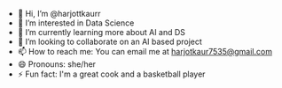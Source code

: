 - 👋 Hi, I’m @harjottkaurr
- 👀 I’m interested in Data Science 
- 🌱 I’m currently learning more about AI and DS
- 💞️ I’m looking to collaborate on an AI based project
- 📫 How to reach me: You can email me at harjotkaur7535@gmail.com
- 😄 Pronouns: she/her
- ⚡ Fun fact: I'm a great cook and a basketball player

<!---
harjottkaurr/harjottkaurr is a ✨ special ✨ repository because its `README.md` (this file) appears on your GitHub profile.
You can click the Preview link to take a look at your changes.
--->
